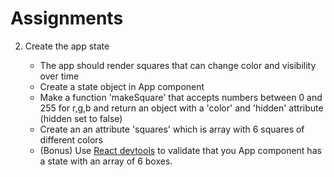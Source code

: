# Assignments

2. Create the app state
 
   - The app should render squares that can change color and visibility over time
   - Create a state object in App component
   - Make a function 'makeSquare' that accepts numbers between 0 and 255 for r,g,b and return an object with a 'color' and 'hidden' attribute (hidden set to false) 
   - Create an an attribute 'squares' which is array with 6 squares of different colors
   - (Bonus) Use [React devtools](https://github.com/facebook/react-devtools) to validate that you App component has a state with an array of 6 boxes.